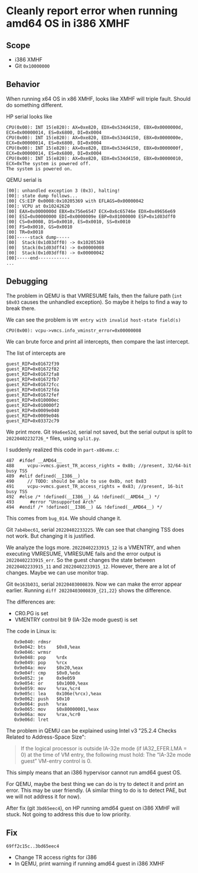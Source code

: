 # Cleanly report error when running amd64 OS in i386 XMHF

## Scope
* i386 XMHF
* Git `0x10000000`

## Behavior
When running x64 OS in x86 XMHF, looks like XMHF will triple fault. Should do
something different.

HP serial looks like
```
CPU(0x00): INT 15(e820): AX=0xe820, EDX=0x534d4150, EBX=0x0000000d, ECX=0x00000014, ES=0x6800, DI=0x0004
CPU(0x00): INT 15(e820): AX=0xe820, EDX=0x534d4150, EBX=0x0000000e, ECX=0x00000014, ES=0x6800, DI=0x0004
CPU(0x00): INT 15(e820): AX=0xe820, EDX=0x534d4150, EBX=0x0000000f, ECX=0x00000014, ES=0x6800, DI=0x0004
CPU(0x00): INT 15(e820): AX=0xe820, EDX=0x534d4150, EBX=0x00000010, ECX=0xThe system is powered off.
The system is powered on.
```

QEMU serial is

```
[00]: unhandled exception 3 (0x3), halting!
[00]: state dump follows...
[00] CS:EIP 0x0008:0x10205369 with EFLAGS=0x00000042
[00]: VCPU at 0x10242620
[00] EAX=0x0000000d EBX=0x756e6547 ECX=0x6c65746e EDX=0x49656e69
[00] ESI=0x00000000 EDI=0x0000009e EBP=0x01000000 ESP=0x1d03dff0
[00] CS=0x0008, DS=0x0010, ES=0x0010, SS=0x0010
[00] FS=0x0010, GS=0x0010
[00] TR=0x0018
[00]-----stack dump-----
[00]  Stack(0x1d03dff0) -> 0x10205369
[00]  Stack(0x1d03dff4) -> 0x00000008
[00]  Stack(0x1d03dff8) -> 0x00000042
[00]-----end------------
...
```

## Debugging
The problem in QEMU is that VMRESUME fails, then the failure path (`int $0x03`
causes the unhandled exception). So maybe it helps to find a way to break
there.

We can see the problem is `VM entry with invalid host-state field(s)`
```
CPU(0x00): vcpu->vmcs.info_vminstr_error=0x00000008
```

We can brute force and print all intercepts, then compare the last intercept.

The list of intercepts are
```
guest_RIP=0x01672f39
guest_RIP=0x01672f82
guest_RIP=0x01672fa8
guest_RIP=0x01672fb7
guest_RIP=0x01672fcc
guest_RIP=0x01672fda
guest_RIP=0x01672fef
guest_RIP=0x010000ec
guest_RIP=0x010000f2
guest_RIP=0x0009e040
guest_RIP=0x0009e046
guest_RIP=0x03372c79
```

We print more. Git `99a6ee52d`, serial not saved, but the serial output is
split to `20220402232726_*` files, using `split.py`.

I suddenly realized this code in `part-x86vmx.c`:
```
487  #ifdef __AMD64__
488  	vcpu->vmcs.guest_TR_access_rights = 0x8b; //present, 32/64-bit busy TSS
489  #elif defined(__I386__)
490  	// TODO: should be able to use 0x8b, not 0x83
491  	vcpu->vmcs.guest_TR_access_rights = 0x83; //present, 16-bit busy TSS
492  #else /* !defined(__I386__) && !defined(__AMD64__) */
493      #error "Unsupported Arch"
494  #endif /* !defined(__I386__) && !defined(__AMD64__) */
```

This comes from `bug_014`. We should change it.

Git `7ab4bec61`, serial `20220402233225`. We can see that changing TSS does not
work. But changing it is justified.

We analyze the logs more. `20220402233915_12` is a VMENTRY, and when executing
VMRESUME, VMRESUME fails and the error output is `20220402233915_err`. So
the guest changes the state between `20220402233915_11` and
`20220402233915_12`. However, there are a lot of changes. Maybe we can use
monitor trap.

Git `0e163b031`, serial `20220403000839`. Now we can make the error appear
earlier. Running `diff 20220403000839_{21,22}` shows the difference.

The differences are:
* CR0.PG is set
* VMENTRY control bit 9 (IA-32e mode guest) is set

The code in Linux is:
```
   0x9e040:	rdmsr  
   0x9e042:	bts    $0x8,%eax
   0x9e046:	wrmsr  
   0x9e048:	pop    %rdx
   0x9e049:	pop    %rcx
   0x9e04a:	mov    $0x20,%eax
   0x9e04f:	cmp    $0x0,%edx
   0x9e052:	je     0x9e059
   0x9e054:	or     $0x1000,%eax
   0x9e059:	mov    %rax,%cr4
   0x9e05c:	lea    0x106e(%rcx),%eax
   0x9e062:	push   $0x10
   0x9e064:	push   %rax
   0x9e065:	mov    $0x80000001,%eax
   0x9e06a:	mov    %rax,%cr0
   0x9e06d:	lret   
```

The problem in QEMU can be explained using Intel v3
"25.2.4 Checks Related to Address-Space Size":
> If the logical processor is outside IA-32e mode (if IA32_EFER.LMA = 0) at
> the time of VM entry, the following must hold:
> The “IA-32e mode guest” VM-entry control is 0.

This simply means that an i386 hypervisor cannot run amd64 guest OS.

For QEMU, maybe the best thing we can do is try to detect it and print an
error. This may be user friendly. (A similar thing to do is to detect PAE, but
we will not address it for now).

After fix (git `3bd65eec4`), on HP running amd64 guest on i386 XMHF will stuck.
Not going to address this due to low priority.

## Fix

`69ff2c15c..3bd65eec4`
* Change TR access rights for i386
* In QEMU, print warning if running amd64 guest in i386 XMHF

